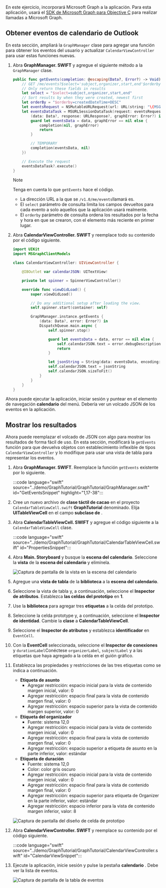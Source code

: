 <!-- markdownlint-disable MD002 MD041 -->

En este ejercicio, incorporará Microsoft Graph a la aplicación. Para esta aplicación, usará el [SDK de Microsoft Graph para Objective C](https://github.com/microsoftgraph/msgraph-sdk-objc) para realizar llamadas a Microsoft Graph.

## <a name="get-calendar-events-from-outlook"></a>Obtener eventos de calendario de Outlook

En esta sección, ampliará la `GraphManager` clase para agregar una función para obtener los eventos del usuario y actualizar `CalendarViewController` para usar estas funciones nuevas.

1. Abra **GraphManager. SWIFT** y agregue el siguiente método a la `GraphManager` clase.

    ```Swift
    public func getEvents(completion: @escaping(Data?, Error?) -> Void) {
        // GET /me/events?$select='subject,organizer,start,end'$orderby=createdDateTime DESC
        // Only return these fields in results
        let select = "$select=subject,organizer,start,end"
        // Sort results by when they were created, newest first
        let orderBy = "$orderby=createdDateTime+DESC"
        let eventsRequest = NSMutableURLRequest(url: URL(string: "\(MSGraphBaseURL)/me/events?\(select)&\(orderBy)")!)
        let eventsDataTask = MSURLSessionDataTask(request: eventsRequest, client: self.client, completion: {
            (data: Data?, response: URLResponse?, graphError: Error?) in
            guard let eventsData = data, graphError == nil else {
                completion(nil, graphError)
                return
            }

            // TEMPORARY
            completion(eventsData, nil)
        })

        // Execute the request
        eventsDataTask?.execute()
    }
    ```

    > [!NOTE]
    > Tenga en cuenta lo que `getEvents` hace el código.
    >
    > - La dirección URL a la que se `/v1.0/me/events`llamará es.
    > - El `select` parámetro de consulta limita los campos devueltos para cada evento a solo aquellos que la aplicación usará realmente.
    > - El `orderby` parámetro de consulta ordena los resultados por la fecha y hora en que se crearon, con el elemento más reciente en primer lugar.

1. Abra **CalendarViewController. SWIFT** y reemplace todo su contenido por el código siguiente.

    ```Swift
    import UIKit
    import MSGraphClientModels

    class CalendarViewController: UIViewController {

        @IBOutlet var calendarJSON: UITextView!

        private let spinner = SpinnerViewController()

        override func viewDidLoad() {
            super.viewDidLoad()

            // Do any additional setup after loading the view.
            self.spinner.start(container: self)

            GraphManager.instance.getEvents {
                (data: Data?, error: Error?) in
                DispatchQueue.main.async {
                    self.spinner.stop()

                    guard let eventsData = data, error == nil else {
                        self.calendarJSON.text = error.debugDescription
                        return
                    }

                    let jsonString = String(data: eventsData, encoding: .utf8)
                    self.calendarJSON.text = jsonString
                    self.calendarJSON.sizeToFit()
                }
            }
        }
    }
    ```

Ahora puede ejecutar la aplicación, iniciar sesión y puntear en el elemento de navegación **calendario** del menú. Debería ver un volcado JSON de los eventos en la aplicación.

## <a name="display-the-results"></a>Mostrar los resultados

Ahora puede reemplazar el volcado de JSON con algo para mostrar los resultados de forma fácil de uso. En esta sección, modificará la `getEvents` función para que devuelva objetos con establecimiento inflexible de tipos `CalendarViewController` y lo modifique para usar una vista de tabla para representar los eventos.

1. Abra **GraphManager. SWIFT**. Reemplace la función `getEvents` existente por lo siguiente.

    :::code language="swift" source="../demo/GraphTutorial/GraphTutorial/GraphManager.swift" id="GetEventsSnippet" highlight="1,17-38":::

1. Cree un nuevo archivo de **clase táctil de cacao** en el proyecto `CalendarTableViewCell.swift` **GraphTutorial** denominado. Elija **UITableViewCell** en el campo **subclase de** .

1. Abra **CalendarTableViewCell. SWIFT** y agregue el código siguiente a la `CalendarTableViewCell` clase.

    :::code language="swift" source="../demo/GraphTutorial/GraphTutorial/CalendarTableViewCell.swift" id="PropertiesSnippet":::

1. Abra **Main. Storyboard** y busque la **escena del calendario**. Seleccione la **vista** de la **escena del calendario** y elimínela.

    ![Captura de pantalla de la vista en la escena del calendario](./images/view-in-calendar-scene.png)

1. Agregue una **vista de tabla** de la **biblioteca** a la **escena del calendario**.
1. Seleccione la vista de tabla y, a continuación, seleccione el **Inspector de atributos**. Establezca **las celdas del prototipo** en **1**.
1. Use la **biblioteca** para agregar tres **etiquetas** a la celda del prototipo.
1. Seleccione la celda prototype y, a continuación, seleccione el **Inspector de identidad**. Cambie la **clase** a **CalendarTableViewCell**.
1. Seleccione el **Inspector de atributos** y establezca **identificador** en `EventCell`.
1. Con la **EventCell** seleccionada, seleccione el **Inspector de conexiones** y `durationLabel`Conéctese `organizerLabel`, `subjectLabel` y a las etiquetas que haya agregado a la celda en el guión gráfico.
1. Establezca las propiedades y restricciones de las tres etiquetas como se indica a continuación.

    - **Etiqueta de asunto**
        - Agregar restricción: espacio inicial para la vista de contenido margen inicial, valor: 0
        - Agregar restricción: espacio final para la vista de contenido margen final, valor: 0
        - Agregar restricción: espacio superior para la vista de contenido margen superior, valor: 0
    - **Etiqueta del organizador**
        - Fuente: sistema 12,0
        - Agregar restricción: espacio inicial para la vista de contenido margen inicial, valor: 0
        - Agregar restricción: espacio final para la vista de contenido margen final, valor: 0
        - Agregar restricción: espacio superior a etiqueta de asunto en la parte inferior, valor: estándar
    - **Etiqueta de duración**
        - Fuente: sistema 12,0
        - Color: color gris oscuro
        - Agregar restricción: espacio inicial para la vista de contenido margen inicial, valor: 0
        - Agregar restricción: espacio final para la vista de contenido margen final, valor: 0
        - Agregar restricción: espacio superior para etiqueta de Organizer en la parte inferior, valor: estándar
        - Agregar restricción: espacio inferior para la vista de contenido margen inferior, valor: 8

    ![Captura de pantalla del diseño de celda de prototipo](./images/prototype-cell-layout.png)

1. Abra **CalendarViewController. SWIFT** y reemplace su contenido por el código siguiente.

    :::code language="swift" source="../demo/GraphTutorial/GraphTutorial/CalendarViewController.swift" id="CalendarViewSnippet":::

1. Ejecute la aplicación, inicie sesión y pulse la pestaña **calendario** . Debe ver la lista de eventos.

    ![Captura de pantalla de la tabla de eventos](./images/calendar-list.png)
